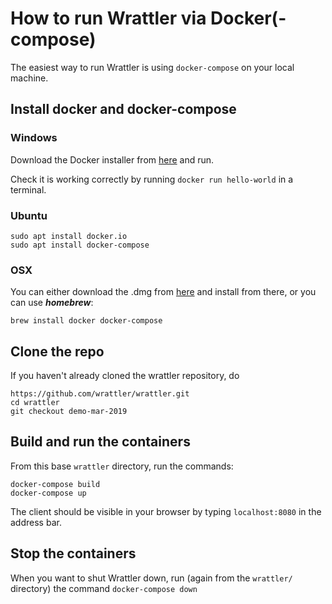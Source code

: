 # How to run Wrattler via Docker(-compose)

The easiest way to run Wrattler is using `docker-compose` on your local machine.


## Install docker and docker-compose

### Windows

Download the Docker installer from [here](https://hub.docker.com/editions/community/docker-ce-desktop-windows) and run.

Check it is working correctly by running ```docker run hello-world``` in a terminal.

### Ubuntu

```
sudo apt install docker.io
sudo apt install docker-compose
```

### OSX

You can either download the .dmg from [here](https://hub.docker.com/editions/community/docker-ce-desktop-mac) and install from there, or you can use ***homebrew***:
```
brew install docker docker-compose
```

## Clone the repo

If you haven't already cloned the wrattler repository, do
```
https://github.com/wrattler/wrattler.git
cd wrattler
git checkout demo-mar-2019
```

## Build and run the containers

From this base `wrattler` directory, run the commands:
```
docker-compose build
docker-compose up
```

The client should be visible in your browser by typing ```localhost:8080``` in the address bar.

## Stop the containers

When you want to shut Wrattler down, run (again from the `wrattler/` directory)  the command
```docker-compose down```
